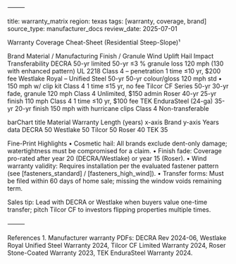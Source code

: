 
⸻

title: warranty_matrix
region: texas
tags: [warranty, coverage, brand]
source_type: manufacturer_docs
review_date: 2025-07-01

Warranty Coverage Cheat-Sheet (Residential Steep-Slope)¹

Brand	Material / Manufacturing	Finish / Granule	Wind Uplift	Hail Impact	Transferability
DECRA	50-yr limited	50-yr ≤3 % granule loss	120 mph (130 with enhanced pattern)	UL 2218 Class 4 – penetration	1 time ≤10 yr, $200 fee
Westlake Royal – Unified Steel	50-yr	50-yr colour/gloss	120 mph std • 150 mph w/ clip kit	Class 4	1 time ≤15 yr, no fee
Tilcor CF Series	50-yr	30-yr fade, granule	120 mph	Class 4	Unlimited, $150 admin
Roser	40-yr	25-yr finish	110 mph	Class 4	1 time ≤10 yr, $100 fee
TEK EnduraSteel (24-ga)	35-yr	20-yr finish	150 mph with hurricane clips	Class 4	Non-transferable

barChart
    title Material Warranty Length (years)
    x-axis Brand
    y-axis Years
    data
        DECRA 50
        Westlake 50
        Tilcor 50
        Roser 40
        TEK 35

Fine-Print Highlights
	•	Cosmetic hail: All brands exclude dent-only damage; watertightness must be compromised for a claim.
	•	Finish fade: Coverage pro-rated after year 20 (DECRA/Westlake) or year 15 (Roser).
	•	Wind warranty validity: Requires installation per the evaluated fastener pattern (see [fasteners_standard] / [fasteners_high_wind]).
	•	Transfer forms: Must be filed within 60 days of home sale; missing the window voids remaining term.

Sales tip: Lead with DECRA or Westlake when buyers value one-time transfer; pitch Tilcor CF to investors flipping properties multiple times.

⸻

References
	1.	Manufacturer warranty PDFs: DECRA Rev 2024-06, Westlake Royal Unified Steel Warranty 2024, Tilcor CF Limited Warranty 2024, Roser Stone-Coated Warranty 2023, TEK EnduraSteel Warranty 2024.
